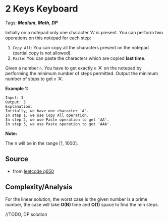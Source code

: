 [comment]: <> (This is a comment, it will not be included. For every question commit to the repository, you should put this readme file in the question/problem folder as a readme file, rename it to README.md)

# 2 Keys Keyboard
Tags: ___Medium___, ___Math___, ___DP___

Initially on a notepad only one character 'A' is present. You can perform two operations on this notepad for each step:
1. `Copy All`: You can copy all the characters present on the notepad (partial copy is not allowed).
1. `Paste`: You can paste the characters which are copied __last time__.

Given a number `n`. You have to get exactly `n` 'A' on the notepad by performing the minimum number of steps permitted. Output the minimum number of steps to get `n` 'A'.

__Example 1:__
```
Input: 3
Output: 3
Explanation:
Intitally, we have one character 'A'.
In step 1, we use Copy All operation.
In step 2, we use Paste operation to get 'AA'.
In step 3, we use Paste operation to get 'AAA'.
```

__Note:__

The n will be in the range [1, 1000].

## Source
* from [leetcode q650](https://leetcode.com/problems/2-keys-keyboard)

## Complexity/Analysis
For the linear solution, the worst case is the given number is a prime number, the case will take __O(N)__ time and __O(1)__ space to find the min steps.

//TODO, DP solution
